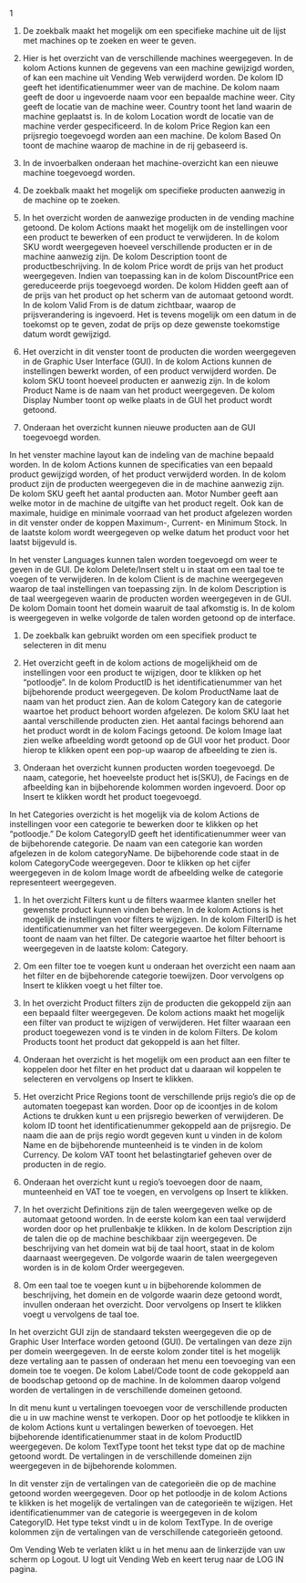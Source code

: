 

1																																																																																																														

								 
1.	De zoekbalk maakt het mogelijk om een specifieke machine uit de lijst met machines op te zoeken en weer te geven.
2.	Hier is het overzicht van de verschillende machines weergegeven. In de kolom Actions kunnen de gegevens van een machine gewijzigd worden, of kan een machine uit Vending Web verwijderd worden. De kolom ID geeft het identificatienummer weer van de machine. De kolom naam geeft de door u ingevoerde naam voor een bepaalde machine weer. City geeft de locatie van de machine weer. Country toont het land waarin de machine geplaatst is. In de kolom Location wordt de locatie van de machine verder gespecificeerd. In de kolom Price Region kan een prijsregio toegevoegd worden aan een machine. De kolom Based On toont de machine waarop de machine in de rij gebaseerd is.
3.	In de invoerbalken onderaan het machine-overzicht kan een nieuwe machine toegevoegd worden.



1.	De zoekbalk maakt het mogelijk om specifieke producten aanwezig in de machine op te zoeken.
2.	In het overzicht worden de aanwezige producten in de vending machine getoond. De kolom Actions maakt het mogelijk om de instellingen voor een product te bewerken of een product te verwijderen. In de kolom SKU wordt weergegeven hoeveel verschillende producten er in de machine aanwezig zijn. De kolom Description toont de productbeschrijving. In de kolom Price wordt de prijs van het product weergegeven. Indien van toepassing kan in de kolom DiscountPrice een gereduceerde prijs toegevoegd worden. De kolom Hidden geeft aan of de prijs van het product op het scherm van de automaat getoond wordt. In de kolom Valid From is de datum zichtbaar, waarop de prijsverandering is ingevoerd. Het is tevens mogelijk om een datum in de toekomst op te geven, zodat de prijs op deze gewenste toekomstige datum wordt gewijzigd.



1.	Het overzicht in dit venster toont de producten die worden weergegeven in de Graphic User Interface (GUI). In de kolom Actions kunnen de instellingen bewerkt worden, of een product verwijderd worden. De kolom SKU toont hoeveel producten er aanwezig zijn. In de kolom Product Name is de naam van het product weergegeven. De kolom Display Number toont op welke plaats in de GUI het product wordt getoond.
2.	Onderaan het overzicht kunnen nieuwe producten aan de GUI toegevoegd worden. 



In het venster machine layout kan de indeling van de machine bepaald worden. In de kolom Actions kunnen de specificaties van een bepaald product gewijzigd worden, of het product verwijderd worden. In de kolom product zijn de producten weergegeven die in de machine aanwezig zijn. De kolom SKU geeft het aantal producten aan. Motor Number geeft aan welke motor in de machine de uitgifte van het product regelt. Ook kan de maximale, huidige en minimale voorraad van het product afgelezen worden in dit venster onder de koppen Maximum-, Current- en Minimum Stock. In de laatste kolom wordt weergegeven op welke datum het product voor het laatst bijgevuld is.



In het venster Languages kunnen talen worden toegevoegd om weer te geven in de GUI. De kolom Delete/Insert stelt u in staat om een taal toe te voegen of te verwijderen. In de kolom Client is de machine weergegeven waarop de taal instellingen van toepassing zijn. In de kolom Description is de taal weergegeven waarin de producten worden weergegeven in de GUI. De kolom Domain toont het domein waaruit de taal afkomstig is. In de kolom is weergegeven in welke volgorde de talen worden getoond op de interface.



























1.	De zoekbalk kan gebruikt worden om een specifiek product te selecteren in dit menu
2.	Het overzicht geeft in de kolom actions de mogelijkheid om de instellingen voor een product te wijzigen, door te klikken op het “potloodje”. In de kolom ProductID is het identificatienummer van het bijbehorende product weergegeven. De kolom ProductName laat de naam van het product zien. Aan de kolom Category kan de categorie waartoe het product behoort worden afgelezen. De kolom SKU laat het aantal verschillende producten zien. Het aantal facings behorend aan het product wordt in de kolom Facings getoond. De kolom Image laat zien welke afbeelding wordt getoond op de GUI voor het product. Door hierop te klikken opent een pop-up waarop de afbeelding te zien is.


3.	Onderaan het overzicht kunnen producten worden toegevoegd. De naam, categorie, het hoeveelste product het is(SKU), de Facings en de afbeelding kan in bijbehorende kolommen worden ingevoerd. Door op Insert te klikken wordt het product toegevoegd.
	







In het Categories overzicht is het mogelijk via de kolom Actions de instellingen voor een categorie te bewerken door te klikken op het “potloodje.” De kolom CategoryID geeft het identificatienummer weer van de bijbehorende categorie. De naam van een categorie kan worden afgelezen in de kolom categoryName. De bijbehorende code staat in de kolom CategoryCode weergegeven. Door te klikken op het cijfer weergegeven in de kolom Image wordt de afbeelding welke de categorie representeert weergegeven.
 



1.	In het overzicht Filters kunt u de filters waarmee klanten sneller het gewenste product kunnen vinden beheren. In de kolom Actions is het mogelijk de instellingen voor filters te wijzigen. In de kolom FilterID is het identificatienummer van het filter weergegeven. De kolom Filtername toont de naam van het filter. De categorie waartoe het filter behoort is weergegeven in de laatste kolom: Category.
2.	Om een filter toe te voegen kunt u onderaan het overzicht een naam aan het filter en de bijbehorende categorie toewijzen. Door vervolgens op Insert te klikken voegt u het filter toe.



1.	In het overzicht Product filters zijn de producten die gekoppeld zijn aan een bepaald filter weergegeven. De kolom actions maakt het mogelijk een filter van product te wijzigen of verwijderen. Het filter waaraan een product toegewezen vond is te vinden in de kolom Filters. De kolom Products toont het product dat gekoppeld is aan het filter.
2.	Onderaan het overzicht is het mogelijk om een product aan een filter te koppelen door het filter en het product dat u daaraan wil koppelen te selecteren en vervolgens op Insert te klikken.



1.	Het overzicht Price Regions toont de verschillende prijs regio’s die op de automaten toegepast kan worden. Door op de icoontjes in de kolom Actions te drukken kunt u een prijsregio bewerken of verwijderen. De kolom ID toont het identificatienummer gekoppeld aan de prijsregio. De naam die aan de prijs regio wordt gegeven kunt u vinden in de kolom Name en de bijbehorende munteenheid is te vinden in de kolom Currency. De kolom VAT toont het belastingtarief geheven over de producten in de regio.
2.	Onderaan het overzicht kunt u regio’s toevoegen door de naam, munteenheid en VAT toe te voegen, en vervolgens op Insert te klikken.




1.	In het overzicht Definitions zijn de talen weergegeven welke op de automaat getoond worden. In de eerste kolom kan een taal verwijderd worden door op het prullenbakje te klikken. In de kolom Description zijn de talen die op de machine beschikbaar zijn weergegeven. De beschrijving van het domein wat bij de taal hoort, staat in de kolom daarnaast weergegeven. De volgorde waarin de talen weergegeven worden is in de kolom Order weergegeven.
2.	Om een taal toe te voegen kunt u in bijbehorende kolommen de beschrijving, het domein en de volgorde waarin deze getoond wordt, invullen onderaan het overzicht. Door vervolgens op Insert te klikken voegt u vervolgens de taal toe.




In het overzicht GUI zijn de standaard teksten weergegeven die op de Graphic User Interface worden getoond (GUI). De vertalingen van deze zijn per domein weergegeven. In de eerste kolom zonder titel is het mogelijk deze vertaling aan te passen of onderaan het menu een toevoeging van een domein toe te voegen. De kolom Label/Code toont de code gekoppeld aan de boodschap getoond op de machine. In de kolommen daarop volgend worden de vertalingen in de verschillende domeinen getoond.

In dit menu kunt u vertalingen toevoegen voor de verschillende producten die u in uw machine wenst te verkopen. Door op het potloodje te klikken in de kolom Actions kunt u vertalingen bewerken of toevoegen. Het bijbehorende identificatienummer staat in de kolom ProductID weergegeven. De kolom TextType toont het tekst type dat op de machine getoond wordt. De vertalingen in de verschillende domeinen zijn weergegeven in de bijbehorende kolommen.



In dit venster zijn de vertalingen van de categorieën die op de machine getoond worden weergegeven. Door op het potloodje in de kolom Actions te klikken is het mogelijk de vertalingen van de categorieën te wijzigen. Het identificatienummer van de categorie is weergegeven in de kolom CategoryID. Het type tekst vindt u in de kolom TextType. In de overige kolommen zijn de vertalingen van de verschillende categorieën getoond.



Om Vending Web te verlaten klikt u in het menu aan de linkerzijde van uw scherm op Logout. U logt uit Vending Web en keert terug naar de LOG IN pagina.
